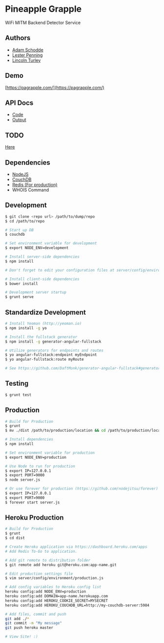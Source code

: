 Pineapple Grapple
============

WiFi MITM Backend Detector Service

Authors
-------
* [Adam Schodde](mailto:aaschodd@asu.edu)
* [Lester Penning](mailto:Lester.Penning@asu.edu)
* [Lincoln Turley](mailto:llturley@asu.edu)

Demo
-----
[https://pagrapple.com/](https://pagrapple.com/)

API Docs
--------
* [Code](/client/docs/)
* [Output](https://pagrapple.com/docs/)


TODO
-----
[Here](TODO.md)

Dependencies
------------

* [NodeJS](http://nodejs.org/)
* [CouchDB](http://couchdb.apache.org/)
* [Redis (For production)](http://redis.io/)
* WHOIS Command

Development
-----------

```bash
$ git clone <repo url> /path/to/dump/repo
$ cd /path/to/repo

# Start up DB
$ couchdb

# Set environment variable for development
$ export NODE_ENV=development

# Install server-side dependencies
$ npm install

# Don't forget to edit your configuration files at server/config/environment

# Install client-side dependencies
$ bower install

# Development server startup
$ grunt serve
```

Standardize Development
------------------------

```bash
# Install Yeoman (http://yeoman.io)
$ npm install -g yo

# Install the fullstack generator
$ npm install -g generator-angular-fullstack

# Utilize generators for endpoints and routes
$ yo angular-fullstack:endpoint myEndpoint
$ yo angular-fullstack:route myRoute

# See https://github.com/DaftMonk/generator-angular-fullstack#generators for full list.
```

Testing
------

```bash
$ grunt test
```

Production
----------

```bash
# Build for Production
$ grunt
$ mv ./dist /path/to/production/location && cd /path/to/production/location

# Install dependencies
$ npm install

# Set environment variable for production
$ export NODE_ENV=production

# Use Node to run for production
$ export IP=127.0.0.1
$ export PORT=9000
$ node server.js

# Or use forever for production (https://github.com/nodejitsu/forever)
$ export IP=127.0.0.1
$ export PORT=9000
$ forever start server.js
```

Heroku Production
----------------

```bash
# Build for Production
$ grunt
$ cd dist

# Create Heroku application via https://dashboard.heroku.com/apps
# Add Redis To-Go to application.

# Add git remote to distribution folder
$ git remote add heroku git@heroku.com:app-name.git

# Edit production settings file
$ vim server/config/environment/production.js

# Add config variables to Heroku config list
heroku config:add NODE_ENV=production
heroku config:add DOMAIN=app-name.herokuapp.com
heroku config:add HEROKU_COOKIE_SECRET=MYSECRET
heroku config:add HEROKU_COUCHDB_URL=http://my-couchdb-server:5984

# Add files, commit and push
git add ./*
git commit -m "My message"
git push heroku master

# View Site! :)
```